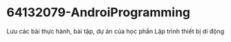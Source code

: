 # 64132079-AndroiProgramming
Lưu các bài thực hành, bài tập, dự án của học phần Lập trình thiết bị di động
